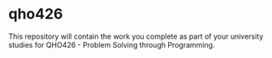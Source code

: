 # qho426
This repository will contain the work you complete as part of your university studies for QHO426 - Problem Solving through Programming. 
